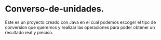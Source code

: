 # Converso-de-unidades.
Este es un proyecto creado con Java en el cual podemos escoger el tipo de conversion que queremos y realizar las operaciones para poder obtener un resultado real y preciso.
